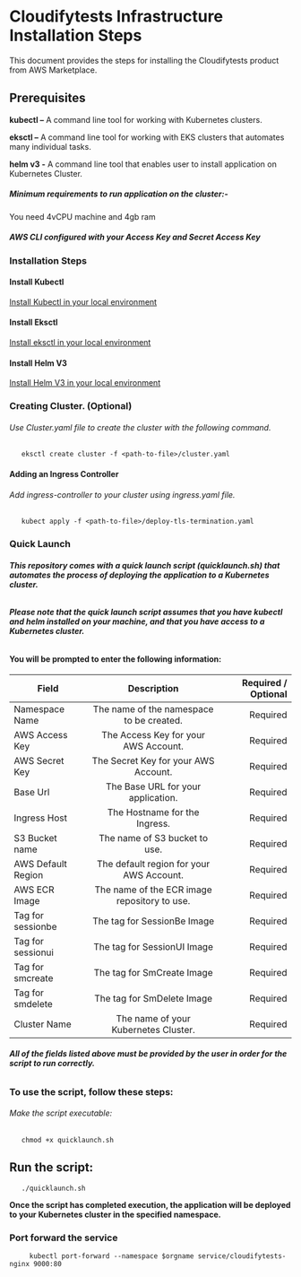 # Cloudifytests Infrastructure Installation Steps


This document provides the steps for installing the Cloudifytests product from AWS Marketplace.

## Prerequisites
**kubectl –** A command line tool for working with Kubernetes clusters.

**eksctl –** A command line tool for working with EKS clusters that automates many individual tasks.

**helm v3 -** A command line tool that enables user to install application on Kubernetes Cluster.

##### Minimum requirements to run application on the cluster:-

   You need 4vCPU machine and 4gb ram
   
##### AWS CLI configured with your Access Key and Secret Access Key

### Installation Steps
   
#### Install Kubectl
[Install Kubectl in your local environment](https://kubernetes.io/docs/tasks/tools/)

#### Install Eksctl
[Install eksctl in your local environment](https://docs.aws.amazon.com/eks/latest/userguide/eksctl.html)

#### Install Helm V3

[Install Helm V3 in your local environment](https://helm.sh/docs/intro/install/)


       
### Creating Cluster. (Optional)

###### Use Cluster.yaml file to create the cluster with the following command.

       eksctl create cluster -f <path-to-file>/cluster.yaml
             
       
#### Adding an Ingress Controller
      
###### Add ingress-controller to your cluster using ingress.yaml file.

       kubect apply -f <path-to-file>/deploy-tls-termination.yaml 
       
### Quick Launch 
       
###### **This repository comes with a quick launch script (quicklaunch.sh) that automates the process of deploying the application to a Kubernetes cluster.**

###### ***Please note that the quick launch script assumes that you have kubectl and helm installed on your machine, and that you have access to a Kubernetes cluster.***


#### You will be prompted to enter the following information:

|    Field          |Description   |      Required / Optional    |
| ------------------|:-----------------------:|-----------------:|
| Namespace Name    |The name of the namespace to be created.|Required|
| AWS Access Key    |The Access Key for your AWS Account.|Required|
| AWS Secret Key    |The Secret Key for your AWS Account.|Required|
| Base Url          |The Base URL for your application.|Required|
| Ingress Host      |The Hostname for the Ingress.|Required|
| S3 Bucket name    |The name of S3 bucket to use.|Required|
| AWS Default Region|The default region for your AWS Account.|Required|
| AWS ECR Image     |The name of the ECR image repository to use. |Required|
| Tag for sessionbe |The tag for SessionBe Image|Required|
| Tag for sessionui |The tag for SessionUI Image|Required|
| Tag for smcreate  |The tag for SmCreate Image|Required|
| Tag for smdelete  |The tag for SmDelete Image|Required|
| Cluster Name      |The name of your Kubernetes Cluster.|Required|
      
 ###### **All of the fields listed above must be provided by the user in order for the script to run correctly.**

### To use the script, follow these steps:

###### Make the script executable:
       chmod +x quicklaunch.sh
## Run the script:

       ./quicklaunch.sh
       

**Once the script has completed execution, the application will be deployed to your Kubernetes cluster in the specified namespace.**



 
### Port forward the service 
   
         kubectl port-forward --namespace $orgname service/cloudifytests-nginx 9000:80
   
